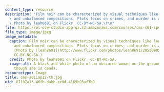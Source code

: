 ```yaml
---
content_type: resource
description: "Film noir can be characterized by visual techniques like low-key lighting\
  \ and unbalanced compositions. Plots focus on crimes, and murder is a common element.\
  \ Photo by leah8691 on Flickr. CC-BY-NC-SA.\r\n"
file: https://ol-ocw-studio-app-qa.s3.amazonaws.com/courses/cms-s61-special-subject-the-rise-of-film-noir-january-iap-2012/87107a1346fbdabbce0d4169b93af3b9_cms-s61iap12-th.jpg
file_type: image/jpeg
image_metadata:
  caption: Film noir can be characterized by visual techniques like low-key lighting
    and unbalanced compositions. Plots focus on crimes, and murder is a common element.
    (Photo by [leah8691](http://www.flickr.com/photos/leah8691/2053099576) on Flickr.
    CC-BY-NC-SA.)
  credit: Photo by leah8691 on Flickr. CC-BY-NC-SA.
  image-alt: A black and white photo of an obscured woman on the ground (looking as
    though she is dead).
resourcetype: Image
title: cms-s61iap12-th.jpg
uid: 87107a13-46fb-dabb-ce0d-4169b93af3b9
---
```

